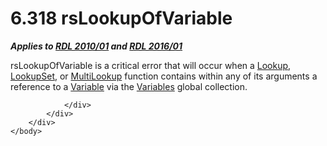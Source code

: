 <html dir="LTR" xmlns:mshelp="http://msdn.microsoft.com/mshelp" xmlns:ddue="http://ddue.schemas.microsoft.com/authoring/2003/5" xmlns:xlink="http://www.w3.org/1999/xlink" xmlns:tool="http://www.microsoft.com/tooltip">
    <head>
        <meta http-equiv="Content-Type" content="text/html; CHARSET=utf-8"></meta>
        <meta name="save" content="history"></meta>
        <title>6.318 rsLookupOfVariable</title>
        <xml>
            <mshelp:toctitle title="6.318 rsLookupOfVariable"></mshelp:toctitle>
            <mshelp:rltitle title="[MS-RDL]: rsLookupOfVariable"></mshelp:rltitle>
            <mshelp:keyword index="A" term="5f02e0cd-234f-44c6-b56d-841877cec5a2"></mshelp:keyword>
            <mshelp:attr name="DCSext.ContentType" value="open specification"></mshelp:attr>
            <mshelp:attr name="AssetID" value="5f02e0cd-234f-44c6-b56d-841877cec5a2"></mshelp:attr>
            <mshelp:attr name="TopicType" value="kbRef"></mshelp:attr>
            <mshelp:attr name="DCSext.Title" value="[MS-RDL]: rsLookupOfVariable" />
        </xml>
    </head>
    <body>
        <div id="header">
            <h1 class="heading">6.318 rsLookupOfVariable</h1>
        </div>
        <div id="mainSection">
            <div id="mainBody">
                <div id="allHistory" class="saveHistory"></div>
                <div id="sectionSection0" class="section" name="collapseableSection">
                    

<p><b><i>Applies to </i></b><a href="3428e690-a348-4ec7-8a6a-8efb42d2cdee.html"><b><i>RDL 2010/01</i></b></a><b><i>
and </i></b><a href="52ce3983-2bfc-4e72-9359-42aaf5fe4509.html"><b><i>RDL 2016/01</i></b></a></p>

<p>rsLookupOfVariable is a critical error that will occur when
a <a href="f7cfa0a3-695f-496c-ac72-e4f865e2803a.html">Lookup</a>, <a href="def44c38-e9cc-449b-87fc-72a95ef1c8fb.html">LookupSet</a>, or <a href="5b2699f6-8b46-40d7-9a92-0d23132d3d08.html">MultiLookup</a> function
contains within any of its arguments a reference to a <a href="fc2c2c96-ec36-47c2-b156-a6d8c0cbabd8.html">Variable</a> via the <a href="c3747cca-eb76-4004-bbdf-c74940cbe7e4.html">Variables</a> global
collection.</p>


                </div>
            </div>
        </div>
    </body>
</html>